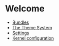 # Welcome

* [Bundles](bundles/)
* [The Theme System](themes/)
* [Settings](settings/)
* [Kernel configuration](kernel-configuration.md)

